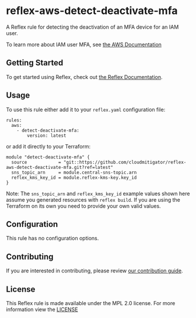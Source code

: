 # reflex-aws-detect-deactivate-mfa
A Reflex rule for detecting the deactivation of an MFA device for an IAM user.

To learn more about IAM user MFA, see [the AWS Documentation](https://docs.aws.amazon.com/IAM/latest/UserGuide/id_credentials_mfa.html)

## Getting Started
To get started using Reflex, check out [the Reflex Documentation](https://docs.cloudmitigator.com/).

## Usage
To use this rule either add it to your `reflex.yaml` configuration file:  
```
rules:
  aws:
    - detect-deactivate-mfa:
        version: latest
```

or add it directly to your Terraform:  
```
module "detect-deactivate-mfa" {
  source            = "git::https://github.com/cloudmitigator/reflex-aws-detect-deactivate-mfa.git?ref=latest"
  sns_topic_arn     = module.central-sns-topic.arn
  reflex_kms_key_id = module.reflex-kms-key.key_id
}
```

Note: The `sns_topic_arn` and `reflex_kms_key_id` example values shown here assume you generated resources with `reflex build`. If you are using the Terraform on its own you need to provide your own valid values.

## Configuration
This rule has no configuration options.

## Contributing
If you are interested in contributing, please review [our contribution guide](https://docs.cloudmitigator.com/about/contributing.html).

## License
This Reflex rule is made available under the MPL 2.0 license. For more information view the [LICENSE](https://github.com/cloudmitigator/reflex-aws-detect-deactivate-mfa/blob/master/LICENSE) 
